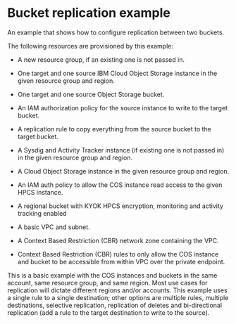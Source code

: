 # Bucket replication example

An example that shows how to configure replication between two buckets.

The following resources are provisioned by this example:

- A new resource group, if an existing one is not passed in.
- One target and one source IBM Cloud Object Storage instance in the given resource group and region.
- One target and one source Object Storage bucket.
- An IAM authorization policy for the source instance to write to the target bucket.
- A replication rule to copy everything from the source bucket to the target bucket.

- A Sysdig and Activity Tracker instance (if existing one is not passed in) in the given resource group and region.
- A Cloud Object Storage instance in the given resource group and region.
- An IAM auth policy to allow the COS instance read access to the given HPCS instance.
- A regional bucket with KYOK HPCS encryption, monitoring and activity tracking enabled
- A basic VPC and subnet.
- A Context Based Restriction (CBR) network zone containing the VPC.
- Context Based Restriction (CBR) rules to only allow the COS instance and bucket to be accessible from within VPC over the private endpoint.

This is a basic example with the COS instances and buckets in the same account, same resource group, and same region. Most use cases for replication will dictate different regions and/or accounts. This example uses a single rule to a single destination; other options are multiple rules, multiple destinations, selective replication, replication of deletes and bi-directional replication (add a rule to the target destination to write to the source).
